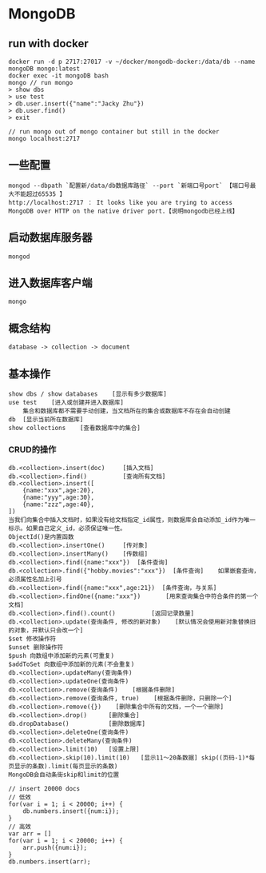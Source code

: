 # MongoDB

## run with docker
    docker run -d p 2717:27017 -v ~/docker/mongodb-docker:/data/db --name mongoDB mongo:latest
    docker exec -it mongoDB bash
    mongo // run mongo
    > show dbs
    > use test
    > db.user.insert({"name":"Jacky Zhu"})
    > db.user.find()
    > exit
    
    // run mongo out of mongo container but still in the docker
    mongo localhost:2717

## 一些配置
    mongod --dbpath `配置新/data/db数据库路径` --port `新端口号port` 【端口号最大不能超过65535 】
    http://localhost:2717 ： It looks like you are trying to access MongoDB over HTTP on the native driver port.【说明mongodb已经上线】

## 启动数据库服务器
    mongod

## 进入数据库客户端
    mongo

## 概念结构
    database -> collection -> document

## 基本操作
    show dbs / show databases    [显示有多少数据库]
    use test    [进入或创建并进入数据库]
        集合和数据库都不需要手动创建，当文档所在的集合或数据库不存在会自动创建
    db  [显示当前所在数据库]   
    show collections    [查看数据库中的集合] 

### CRUD的操作
    db.<collection>.insert(doc)     [插入文档]
    db.<collection>.find()          [查询所有文档]
    db.<collection>.insert([
        {name:"xxx",age:20},
        {name:"yyy",age:30},
        {name:"zzz",age:40},
    ])
    当我们向集合中插入文档时，如果没有给文档指定_id属性，则数据库会自动添加_id作为唯一标示。如果自己定义_id，必须保证唯一性。
    ObjectId()是内置函数
    db.<collection>.insertOne()     [传对象]
    db.<collection>.insertMany()    [传数组]
    db.<collection>.find({name:"xxx"})  [条件查询]
    db.<collection>.find({"hobby.movies":"xxx"})  [条件查询]    如果嵌套查询，必须属性名加上引号
    db.<collection>.find({name:"xxx",age:21})  [条件查询，与关系]
    db.<collection>.findOne({name:"xxx"})       [用来查询集合中符合条件的第一个文档]
    db.<collection>.find().count()          [返回记录数量]
    db.<collection>.update(查询条件, 修改的新对象)    [默认情况会使用新对象替换旧的对象，并默认只会改一个]
    $set 修改操作符
    $unset 删除操作符
    $push 向数组中添加新的元素(可重复)
    $addToSet 向数组中添加新的元素(不会重复)
    db.<collection>.updateMany(查询条件)
    db.<collection>.updateOne(查询条件)
    db.<collection>.remove(查询条件)    [根据条件删除]
    db.<collection>.remove(查询条件, true)    [根据条件删除，只删除一个]
    db.<collection>.remove({})    [删除集合中所有的文档，一个一个删除]
    db.<collection>.drop()      [删除集合]
    db.dropDatabase()           [删除数据库]
    db.<collection>.deleteOne(查询条件)
    db.<collection>.deleteMany(查询条件)
    db.<collection>.limit(10)   [设置上限]
    db.<collection>.skip(10).limit(10)   [显示11～20条数据] skip((页码-1)*每页显示的条数).limit(每页显示的条数)
    MongoDB会自动条街skip和limit的位置
    
    // insert 20000 docs
    // 低效
    for(var i = 1; i < 20000; i++) {
        db.numbers.insert({num:i});
    }
    // 高效
    var arr = []
    for(var i = 1; i < 20000; i++) {
        arr.push({num:i});
    }
    db.numbers.insert(arr);

